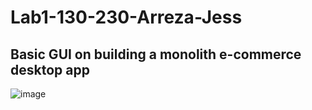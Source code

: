 # Lab1-130-230-Arreza-Jess

## Basic GUI on building a monolith e-commerce desktop app 
![image](https://user-images.githubusercontent.com/67852370/164868985-07bfcd82-248e-489a-9b28-a26a6a64364e.png)
